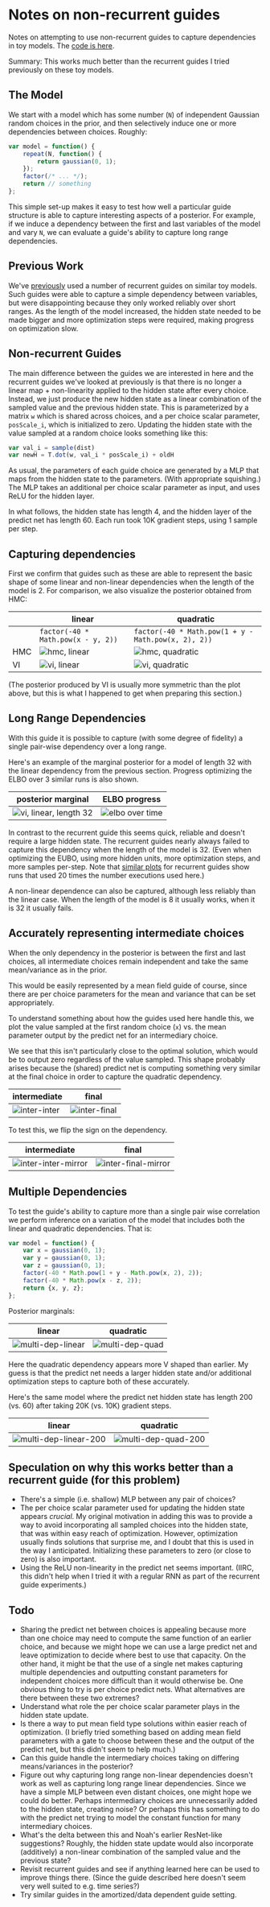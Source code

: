 # Notes on non-recurrent guides

Notes on attempting to use non-recurrent guides to capture
dependencies in toy models. The
[code is here](../examples/non-recurrent-guide.wppl).

Summary: This works much better than the recurrent guides I tried
previously on these toy models.

## The Model

We start with a model which has some number (`N`) of independent
Gaussian random choices in the prior, and then selectively induce one
or more dependencies between choices. Roughly:

```js
var model = function() {
    repeat(N, function() {
        return gaussian(0, 1);
    });
    factor(/* ... */);
    return // something
};
```

This simple set-up makes it easy to test how well a particular guide
structure is able to capture interesting aspects of a posterior. For
example, if we induce a dependency between the first and last
variables of the model and vary `N`, we can evaluate a guide's ability
to capture long range dependencies.

## Previous Work

We've
[previously](https://gist.github.com/null-a/faa1f70735efe15f23354ec7390a7912)
used a number of recurrent guides on similar toy models. Such guides
were able to capture a simple dependency between variables, but were
disappointing because they only worked reliably over short ranges. As
the length of the model increased, the hidden state needed to be made
bigger and more optimization steps were required, making progress on
optimization slow.

## Non-recurrent Guides

The main difference between the guides we are interested in here and
the recurrent guides we've looked at previously is that there is no
longer a linear map + non-linearity applied to the hidden state after
every choice. Instead, we just produce the new hidden state as a
linear combination of the sampled value and the previous hidden state.
This is parameterized by a matrix `w` which is shared across choices,
and a per choice scalar parameter, `posScale_i`, which is initialized
to zero. Updating the hidden state with the value sampled at a random
choice looks something like this:

```js
var val_i = sample(dist)
var newH = T.dot(w, val_i * posScale_i) + oldH
```

As usual, the parameters of each guide choice are generated by a MLP
that maps from the hidden state to the parameters. (With appropriate
squishing.) The MLP takes an additional per choice scalar parameter as
input, and uses ReLU for the hidden layer.

In what follows, the hidden state has length 4, and the hidden layer
of the predict net has length 60. Each run took 10K gradient steps,
using 1 sample per step.

## Capturing dependencies

First we confirm that guides such as these are able to represent the
basic shape of some linear and non-linear dependencies when the length
of the model is 2. For comparison, we also visualize the posterior
obtained from HMC:

&nbsp; | linear | quadratic
------ | ------ | ---
&nbsp; | `factor(-40 * Math.pow(x - y, 2))` | `factor(-40 * Math.pow(1 + y - Math.pow(x, 2), 2))`
HMC    | ![hmc, linear](hmc-linear.png)     | ![hmc, quadratic](hmc-quad.png)
VI     | ![vi, linear](vi-linear.png)       | ![vi, quadratic](vi-quad.png)

(The posterior produced by VI is usually more symmetric than the plot
above, but this is what I happened to get when preparing this
section.)

## Long Range Dependencies

With this guide it is possible to capture (with some degree of
fidelity) a single pair-wise dependency over a long range.

Here's an example of the marginal posterior for a model of length 32
with the linear dependency from the previous section. Progress
optimizing the ELBO over 3 similar runs is also shown.

posterior marginal | ELBO progress
------------------ | ---
![vi, linear, length 32](vi-linear-len32.png)|![elbo over time](len32-elbo.png)

In contrast to the recurrent guide this seems quick, reliable and
doesn't require a large hidden state. The recurrent guides nearly
always failed to capture this dependency when the length of the model
is 32. (Even when optimizing the EUBO, using more hidden units, more
optimization steps, and more samples per-step. Note that
[similar plots](https://gist.github.com/null-a/faa1f70735efe15f23354ec7390a7912#gistcomment-1915797)
for recurrent guides show runs that used 20 times the number
executions used here.)

A non-linear dependence can also be captured, although less reliably
than the linear case. When the length of the model is 8 it usually
works, when it is 32 it usually fails.

## Accurately representing intermediate choices

When the only dependency in the posterior is between the first and
last choices, all intermediate choices remain independent and take the
same mean/variance as in the prior.

This would be easily represented by a mean field guide of course,
since there are per choice parameters for the mean and variance that
can be set appropriately.

To understand something about how the guides used here handle this, we
plot the value sampled at the first random choice (`x`) vs. the mean
parameter output by the predict net for an intermediary choice.

We see that this isn't particularly close to the optimal solution,
which would be to output zero regardless of the value sampled. This
shape probably arises because the (shared) predict net is computing
something very similar at the final choice in order to capture the
quadratic dependency.

intermediate | final
-------------|---
![inter-inter](inter-inter.png) | ![inter-final](inter-final.png)

To test this, we flip the sign on the dependency.

intermediate | final
-------------|---
![inter-inter-mirror](inter-inter-mirror.png) | ![inter-final-mirror](inter-final-mirror.png)

## Multiple Dependencies

To test the guide's ability to capture more than a single pair wise
correlation we perform inference on a variation of the model that
includes both the linear and quadratic dependencies. That is:

```js
var model = function() {
    var x = gaussian(0, 1);
    var y = gaussian(0, 1);
    var z = gaussian(0, 1);
    factor(-40 * Math.pow(1 + y - Math.pow(x, 2), 2));
    factor(-40 * Math.pow(x - z, 2));
    return {x, y, z};
};
```

Posterior marginals:

linear | quadratic
-------|---
![multi-dep-linear](multi-dep-lin.png)|![multi-dep-quad](multi-dep-quad.png)

Here the quadratic dependency appears more V shaped than earlier. My
guess is that the predict net needs a larger hidden state and/or
additional optimization steps to capture both of these accurately.

Here's the same model where the predict net hidden state has length
200 (vs. 60) after taking 20K (vs. 10K) gradient steps.

linear | quadratic
-------|---
![multi-dep-linear-200](multi-dep-lin-200.png)|![multi-dep-quad-200](multi-dep-quad-200.png)

## Speculation on why this works better than a recurrent guide (for this problem)

- There's a simple (i.e. shallow) MLP between any pair of choices?
- The per choice scalar parameter used for updating the hidden state
  appears *crucial*. My original motivation in adding this was to
  provide a way to avoid incorporating all sampled choices into the
  hidden state, that was within easy reach of optimization. However,
  optimization usually finds solutions that surprise me, and I doubt
  that this is used in the way I anticipated. Initializing these
  parameters to zero (or close to zero) is also important.
- Using the ReLU non-linearity in the predict net seems important.
  (IIRC, this didn't help when I tried it with a regular RNN as part
  of the recurrent guide experiments.)

## Todo

- Sharing the predict net between choices is appealing because more
  than one choice may need to compute the same function of an earlier
  choice, and because we might hope we can use a large predict net and
  leave optimization to decide where best to use that capacity. On the
  other hand, it might be that the use of a single net makes capturing
  multiple dependencies and outputting constant parameters for
  independent choices more difficult than it would otherwise be. One
  obvious thing to try is per choice predict nets. What alternatives
  are there between these two extremes?
- Understand what role the per choice scalar parameter plays in the
  hidden state update.
- Is there a way to put mean field type solutions within easier reach
  of optimization. (I briefly tried something based on adding mean
  field parameters with a gate to choose between these and the output
  of the predict net, but this didn't seem to help much.)
- Can this guide handle the intermediary choices taking on differing
  means/variances in the posterior?
- Figure out why capturing long range non-linear dependencies doesn't
  work as well as capturing long range linear dependencies. Since we
  have a simple MLP between even distant choices, one might hope we
  could do better. Perhaps intermediary choices are unnecessarily
  added to the hidden state, creating noise? Or perhaps this has
  something to do with the predict net trying to model the constant
  function for many intermediary choices.
- What's the delta between this and Noah's earlier ResNet-like
  suggestions? Roughly, the hidden state update would also incorporate
  (additively) a non-linear combination of the sampled value and the
  previous state?
- Revisit recurrent guides and see if anything learned here can be
  used to improve things there. (Since the guide described here
  doesn't seem very well suited to e.g. time series?)
- Try similar guides in the amortized/data dependent guide setting.
